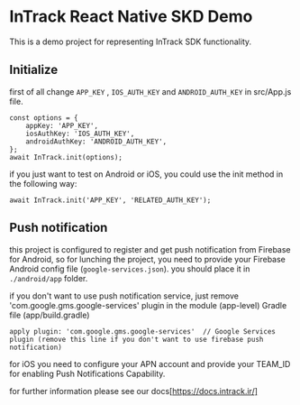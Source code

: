 # InTrack React Native SKD Demo

This is a demo project for representing InTrack SDK functionality.

## Initialize

first of all change `APP_KEY` , `IOS_AUTH_KEY` and `ANDROID_AUTH_KEY` in src/App.js file.

```
const options = {
    appKey: 'APP_KEY',
    iosAuthKey: 'IOS_AUTH_KEY',
    androidAuthKey: 'ANDROID_AUTH_KEY',
};
await InTrack.init(options);
```

if you just want to test on Android or iOS, you could use the init method in the following way:

```
await InTrack.init('APP_KEY', 'RELATED_AUTH_KEY');
```

## Push notification

this project is configured to register and get push notification from Firebase for Android, so for lunching the project,
you need to provide your Firebase Android config file (`google-services.json`).
you should place it in `./android/app` folder.

if you don't want to use push notification service, just remove 'com.google.gms.google-services' plugin in
the module (app-level) Gradle file (app/build.gradle)

```
apply plugin: 'com.google.gms.google-services'  // Google Services plugin (remove this line if you don't want to use firebase push notification)
```

for iOS you need to configure your APN account and provide your TEAM_ID for enabling Push Notifications Capability.

for further information please see our docs[https://docs.intrack.ir/]
